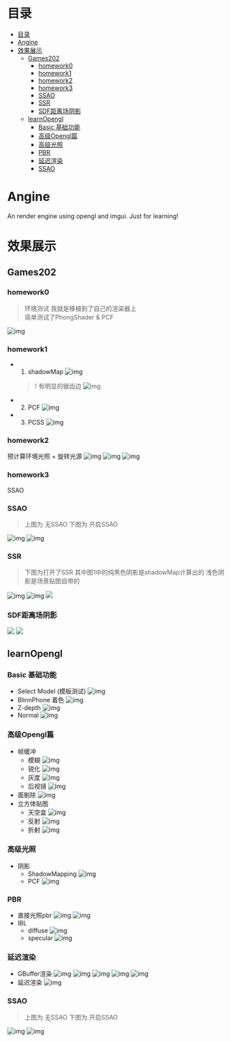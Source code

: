# 目录
- [目录](#目录)
- [Angine](#angine)
- [效果展示](#效果展示)
  - [Games202](#games202)
    - [homework0](#homework0)
    - [homework1](#homework1)
    - [homework2](#homework2)
    - [homework3](#homework3)
    - [SSAO](#ssao)
    - [SSR](#ssr)
    - [SDF距离场阴影](#sdf距离场阴影)
  - [learnOpengl](#learnopengl)
    - [Basic 基础功能](#basic-基础功能)
    - [高级Opengl篇](#高级opengl篇)
    - [高级光照](#高级光照)
    - [PBR](#pbr)
    - [延迟渲染](#延迟渲染)
    - [SSAO](#ssao-1)

# Angine
An render engine using opengl and imgui. Just for learning!

# 效果展示
## Games202
### homework0
> 环境测试  我就是移植到了自己的渲染器上 \
> 简单测试了PhongShader & PCF
> 
![img](res/output/gifs/games202/homework0.gif)

### homework1
- 1. shadowMap
  ![img](res/output/gifs/games202/homework1/1.png)
  > ! 有明显的锯齿边
  ![img](res/output/gifs/games202/homework1/2.png)
- 2. PCF
  ![img](res/output/gifs/games202/homework1/poisson.png)
- 3. PCSS
  ![img](res/output/gifs/games202/homework1/pcss.png)

### homework2
预计算环境光照 + 旋转光源
![img](res/output/gifs/games202/homework2/1.png)
![img](res/output/gifs/yesyesyes.gif)
![img](res/output/gifs/games202/homework2/image.png)

### homework3
SSAO
### SSAO
> 上图为 无SSAO 下图为 开启SSAO 

  ![img](res/output/gifs/ssaoOff1.png)
  ![img](res/output/gifs/ssaoOn2.png)

### SSR
> 下图为打开了SSR  其中图1中的纯黑色阴影是shadowMap计算出的  浅色阴影是场景贴图自带的

  ![img](res/output/gifs/ssr_no.png)
  ![img](res/output/gifs/ssr_on.png)
  ![](res/output/gifs/ssr.png)

### SDF距离场阴影
 ![](res/output/gifs/sdf_hard.png)
 ![](res/output/gifs/sdf_soft.png)

## learnOpengl
### Basic 基础功能
- Select Model (模板测试)
  ![img](res/output/gifs/border.jpg)
- BlinnPhone 着色
  ![img](res/output/gifs/Blinn-phone.gif)
- Z-depth
  ![img](res/output/gifs/Z-depth.jpg)
- Normal
  ![img](res/output/gifs/Normal.jpg)

### 高级Opengl篇
- 帧缓冲
  - 模糊
    ![img](res/output/gifs/blur.jpg)
  - 锐化
    ![img](res/output/gifs/Sharpen.jpg)
  - 灰度
    ![img](res/output/gifs/GreyScale.jpg)
  - 后视镜
    ![img](res/output/gifs/backmirror.gif)
- 面剔除
    ![img](res/output/gifs/image.png)
- 立方体贴图
  - 天空盒
    ![img](res/output/gifs/skybox.jpg)
  - 反射
    ![img](res/output/gifs/skybox.jpg)
  - 折射
    ![img](res/output/gifs/Refract.png)

### 高级光照
- 阴影
  - ShadowMapping
    ![img](res/output/gifs/ShadowMap.png)
  - PCF
    ![img](res/output/gifs/PCF.png)

### PBR
- 直接光照pbr
  ![img](res/output/gifs/pbr0.png)
  ![img](res/output/gifs/pbr_image.png)
- IBL
  - diffuse
    ![img](res/output/gifs/IBL_diffuse.png)
  - specular
    ![img](res/output/gifs/HDR_IBL.png)

### 延迟渲染
- GBuffer渲染
  ![img](res/output/gifs/defer_gbuffer0.jpg)
  ![img](res/output/gifs/defer_gbuffer1.jpg)
  ![img](res/output/gifs/defer_gbuffer2.png)
  ![img](res/output/gifs/defer_gbuffer3.png)
  ![img](res/output/gifs/defer_gbuffer4.png)
- 延迟渲染
  ![img](res/output/gifs/defer_with.png)

### SSAO
> 上图为 无SSAO 下图为 开启SSAO 

  ![img](res/output/gifs/ssaoOff.png)
  ![img](res/output/gifs/ssaoOn.png)